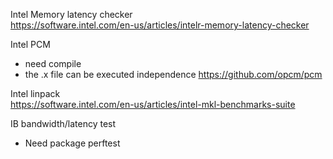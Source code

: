 
Intel Memory latency checker  
https://software.intel.com/en-us/articles/intelr-memory-latency-checker

Intel PCM  
- need compile
- the .x file can be executed independence
https://github.com/opcm/pcm

Intel linpack  
https://software.intel.com/en-us/articles/intel-mkl-benchmarks-suite

IB bandwidth/latency test
- Need package perftest
